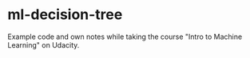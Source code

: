 # ml-decision-tree
Example code and own notes while taking the course "Intro to Machine Learning" on Udacity.
